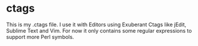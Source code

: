 ctags
=====
This is my .ctags file.
I use it with Editors using Exuberant Ctags
like jEdit, Sublime Text and Vim.
For now it only contains some regular expressions 
to support more Perl symbols.
